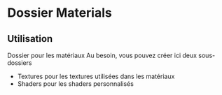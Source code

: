 # Dossier Materials
## Utilisation
Dossier pour les matériaux
Au besoin, vous pouvez créer ici deux sous-dossiers
- Textures pour les textures utilisées dans les matériaux
- Shaders pour les shaders personnalisés